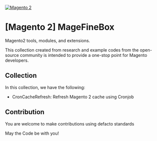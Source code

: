 [![Magento 2](https://img.shields.io/badge/Magento2-yes-green.svg)](https://github.com/mSengera/Magento-2-Clear-Cache-with-Cronjob)

# [Magento 2] MageFineBox
Magento2 tools, modules, and extensions.

This collection created from research and example codes from the open-source community is intended to provide a one-stop point for Magento developers.

Collection
------------
In this collection, we have the following:
<ul>
  <li>CronCacheRefresh: Refresh Magento 2 cache using Cronjob</li>
</ul>

Contribution
----------------
You are welcome to make contributions using defacto standards

May the Code be with you!
